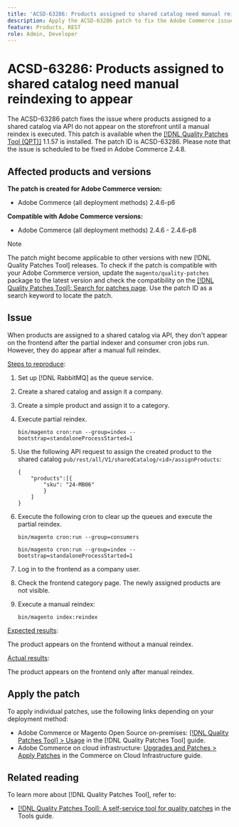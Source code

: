 ```yaml
---
title: 'ACSD-63286: Products assigned to shared catalog need manual reindexing to appear'
description: Apply the ACSD-63286 patch to fix the Adobe Commerce issue where products assigned to a shared catalog via API do not appear on the storefront until a manual reindex is executed.
feature: Products, REST
role: Admin, Developer
---
```

# ACSD-63286: Products assigned to shared catalog need manual reindexing to appear

The ACSD-63286 patch fixes the issue where products assigned to a shared catalog via API do not appear on the storefront until a manual reindex is executed. This patch is available when the [[!DNL Quality Patches Tool (QPT)]](https://experienceleague.adobe.com/help/tools/quality-patches-tool/quality-patches-tool-to-self-serve-quality-patches.md) 1.1.57 is installed. The patch ID is ACSD-63286. Please note that the issue is scheduled to be fixed in Adobe Commerce 2.4.8.

## Affected products and versions

**The patch is created for Adobe Commerce version:**

* Adobe Commerce (all deployment methods) 2.4.6-p6

**Compatible with Adobe Commerce versions:**

* Adobe Commerce (all deployment methods) 2.4.6 - 2.4.6-p8

>[!NOTE]
>
>The patch might become applicable to other versions with new [!DNL Quality Patches Tool] releases. To check if the patch is compatible with your Adobe Commerce version, update the `magento/quality-patches` package to the latest version and check the compatibility on the [[!DNL Quality Patches Tool]: Search for patches page](https://experienceleague.adobe.com/tools/commerce-quality-patches/index.html). Use the patch ID as a search keyword to locate the patch.

## Issue

When products are assigned to a shared catalog via API, they don't appear on the frontend after the partial indexer and consumer cron jobs run. However, they do appear after a manual full reindex.

<u>Steps to reproduce</u>:

1. Set up [!DNL RabbitMQ] as the queue service.
1. Create a shared catalog and assign it a company.
1. Create a simple product and assign it to a category.
1. Execute partial reindex.

    ```
    bin/magento cron:run --group=index --bootstrap=standaloneProcessStarted=1
    ```

1. Use the following API request to assign the created product to the shared catalog `pub/rest/all/V1/sharedCatalog/<id>/assignProducts`:

    ```
    {
        "products":[{
            "sku": "24-MB06"
            }
        ]
    }
    ```

1. Execute the following cron to clear up the queues and execute the partial reindex.

    ```
    bin/magento cron:run --group=consumers
    ```

    ```
    bin/magento cron:run --group=index --bootstrap=standaloneProcessStarted=1
    ```

1. Log in to the frontend as a company user.
1. Check the frontend category page. The newly assigned products are not visible.
1. Execute a manual reindex:

    ```
    bin/magento index:reindex
    ```

<u>Expected results</u>:

The product appears on the frontend without a manual reindex.

<u>Actual results</u>:

The product appears on the frontend only after manual reindex.

## Apply the patch

To apply individual patches, use the following links depending on your deployment method:

* Adobe Commerce or Magento Open Source on-premises: [[!DNL Quality Patches Tool] > Usage](/help/tools/quality-patches-tool/usage.md) in the [!DNL Quality Patches Tool] guide.
* Adobe Commerce on cloud infrastructure: [Upgrades and Patches > Apply Patches](https://experienceleague.adobe.com/docs/commerce-cloud-service/user-guide/develop/upgrade/apply-patches.html) in the Commerce on Cloud Infrastructure guide.


## Related reading

To learn more about [!DNL Quality Patches Tool], refer to:

* [[!DNL Quality Patches Tool]: A self-service tool for quality patches](/help/tools/quality-patches-tool/quality-patches-tool-to-self-serve-quality-patches.md) in the Tools guide.
